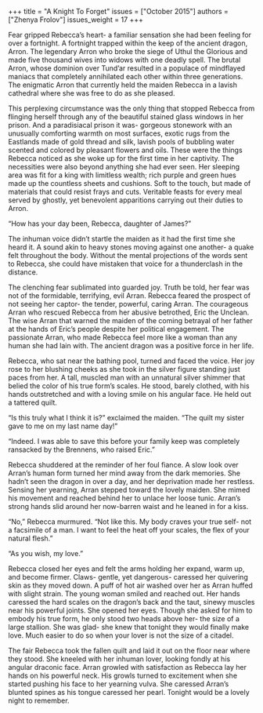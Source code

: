 +++
title = "A Knight To Forget"
issues = ["October 2015"]
authors = ["Zhenya Frolov"]
issues_weight = 17
+++

Fear gripped Rebecca’s heart- a familiar sensation she had been feeling for over a fortnight. A fortnight trapped within the keep of the ancient dragon, Arron. The legendary Arron who broke the siege of Uthul the Glorious and made five thousand wives into widows with one deadly spell. The brutal Arron, whose dominion over Tund’ar resulted in a populace of mindflayed maniacs that completely annihilated each other within three generations. The enigmatic Arron that currently held the maiden Rebecca in a lavish cathedral where she was free to do as she pleased.

This perplexing circumstance was the only thing that stopped Rebecca from flinging herself through any of the beautiful stained glass windows in her prison. And a paradisiacal prison it was- gorgeous stonework with an unusually comforting warmth on most surfaces, exotic rugs from the Eastlands made of gold thread and silk, lavish pools of bubbling water scented and colored by pleasant flowers and oils. These were the things Rebecca noticed as she woke up for the first time in her captivity. The necessities were also beyond anything she had ever seen. Her sleeping area was fit for a king with limitless wealth; rich purple and green hues made up the countless sheets and cushions. Soft to the touch, but made of materials that could resist frays and cuts. Veritable feasts for every meal served by ghostly, yet benevolent apparitions carrying out their duties to Arron.

“How has your day been, Rebecca, daughter of James?”

The inhuman voice didn’t startle the maiden as it had the first time she heard it. A sound akin to heavy stones moving against one another- a quake felt throughout the body. Without the mental projections of the words sent to Rebecca, she could have mistaken that voice for a thunderclash in the distance.

The clenching fear sublimated into guarded joy. Truth be told, her fear was not of the formidable, terrifying, evil Arran. Rebecca feared the prospect of not seeing her captor- the tender, powerful, caring Arran. The courageous Arran who rescued Rebecca from her abusive betrothed, Eric the Unclean. The wise Arran that warned the maiden of the coming betrayal of her father at the hands of Eric’s people despite her political engagement. The passionate Arran, who made Rebecca feel more like a woman than any human she had lain with. The ancient dragon was a positive force in her life.

Rebecca, who sat near the bathing pool, turned and faced the voice. Her joy rose to her blushing cheeks as she took in the silver figure standing just paces from her. A tall, muscled man with an unnatural silver shimmer that belied the color of his true form’s scales. He stood, barely clothed, with his hands outstretched and with a loving smile on his angular face. He held out a tattered quilt.

“Is this truly what I think it is?” exclaimed the maiden. “The quilt my sister gave to me on my last name day!”

“Indeed. I was able to save this before your family keep was completely ransacked by the Brennens, who raised Eric.”

Rebecca shuddered at the reminder of her foul fiance. A slow look over Arran’s human form turned her mind away from the dark memories. She hadn’t seen the dragon in over a day, and her deprivation made her restless. Sensing her yearning, Arran stepped toward the lovely maiden. She mimed his movement and reached behind her to unlace her loose tunic. Arran’s strong hands slid around her now-barren waist and he leaned in for a kiss.

“No,” Rebecca murmured. “Not like this. My body craves your true self- not a facsimile of a man. I want to feel the heat off your scales, the flex of your natural flesh.”

“As you wish, my love.”

Rebecca closed her eyes and felt the arms holding her expand, warm up, and become firmer. Claws- gentle, yet dangerous- caressed her quivering skin as they moved down. A puff of hot air washed over her as Arran huffed with slight strain. The young woman smiled and reached out. Her hands caressed the hard scales on the dragon’s back and the taut, sinewy muscles near his powerful joints. She opened her eyes. Though she asked for him to embody his true form, he only stood two heads above her- the size of a large stallion. She was glad- she knew that tonight they would finally make love. Much easier to do so when your lover is not the size of a citadel.

The fair Rebecca took the fallen quilt and laid it out on the floor near where they stood. She kneeled with her inhuman lover, looking fondly at his angular draconic face. Arran growled with satisfaction as Rebecca lay her hands on his powerful neck. His growls turned to excitement when she started pushing his face to her yearning vulva. She caressed Arran’s blunted spines as his tongue caressed her pearl. Tonight would be a lovely night to remember.
